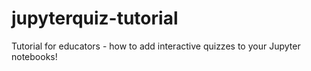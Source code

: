 # jupyterquiz-tutorial
Tutorial for educators - how to add interactive quizzes to your Jupyter notebooks!
